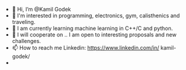 - 👋 Hi, I’m @Kamil Godek 
- 👀 I'm interested in programming, electronics, gym, calisthenics and traveling.
- 🌱 I am currently learning machine learning in C++/C and python.
- 💞️ I will cooperate on .. I am open to interesting proposals and new challenges.
- 📫 How to reach me Linkedin: https://www.linkedin.com/in/ kamil-godek/
-
<!---
KamilGodek/KamilGodek is a ✨ special ✨ repository because its `README.md` (this file) appears on your GitHub profile.
You can click the Preview link to take a look at your changes.
--->
